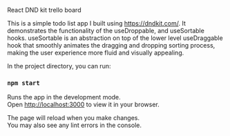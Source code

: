 React DND kit trello board

This is a simple todo list app I built using https://dndkit.com/. It demonstrates the functionality of the useDroppable, and useSortable hooks. useSortable is an abstraction on top of the lower level useDraggable hook that smoothly animates the dragging and dropping sorting process, making the user experience more fluid and visually appealing.

In the project directory, you can run:

### `npm start`

Runs the app in the development mode.\
Open [http://localhost:3000](http://localhost:3000) to view it in your browser.

The page will reload when you make changes.\
You may also see any lint errors in the console.

